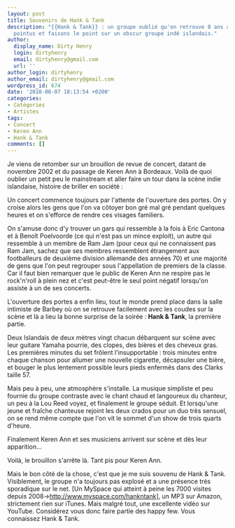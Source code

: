 ```yaml
---
layout: post
title: Souvenirs de Hank & Tank
description: "{{Hank & Tank}} : un groupe oublié qu'on retrouve 8 ans après. Soyons
  pointus et faisons le point sur un obscur groupe indé islandais."
author:
  display_name: Dirty Henry
  login: dirtyhenry
  email: dirtyhenry@gmail.com
  url: ''
author_login: dirtyhenry
author_email: dirtyhenry@gmail.com
wordpress_id: 674
date: '2010-08-07 18:13:54 +0200'
categories:
- Catégories
- Artistes
tags:
- Concert
- Keren Ann
- Hank & Tank
comments: []
---
```

Je viens de retomber sur un brouillon de revue de concert, datant de novembre 2002 et du passage de Keren Ann à Bordeaux. Voilà de quoi oublier un petit peu le mainstream et aller faire un tour dans la scène indie islandaise, histoire de briller en société :

<quote>
Un concert commence toujours par l'attente de l'ouverture des portes. On y croise alors les gens que l'on va côtoyer bon gré mal gré pendant quelques heures et on s'efforce de rendre ces visages familiers.

On s'amuse donc d'y trouver un gars qui ressemble à la fois à Eric Cantona et à Benoît Poelvoorde (ce qui n'est pas un mince exploit), un autre qui ressemble à un membre de Ram Jam (pour ceux qui ne connaissent
pas Ram Jam, sachez que ses membres ressemblent étrangement aux footballeurs de deuxième division allemande des années 70) et une majorité de gens que l'on peut regrouper sous l'appellation de premiers de la classe. Car il faut bien remarquer que le public de Keren Ann ne respire pas le rock'n'roll à plein nez et c'est peut-être le seul point négatif lorsqu'on assiste à un de ses concerts.

L'ouverture des portes a enfin lieu, tout le monde prend place dans la salle intimiste de Barbey où on se retrouve facilement avec les coudes sur la scène et là a lieu la bonne surprise de la soirée : __Hank & Tank__, la première partie.

Deux Islandais de deux mètres vingt chacun débarquent sur scène avec leur guitare Yamaha pourrie, des clopes, des bières et des cheveux gras. Les premières minutes du set frôlent l'insupportable : trois minutes entre chaque chanson pour allumer une nouvelle cigarette, décapsuler une bière, et bouger le plus lentement possible leurs pieds enfermés dans des Clarks taille 57.

Mais peu à peu, une atmosphère s'installe. La musique simpliste et peu fournie du groupe contraste avec le chant chaud et langoureux du chanteur, un peu à la Lou Reed voyez, et finalement le groupe séduit. Et lorsqu'une  jeune et fraîche chanteuse rejoint les deux crados pour un duo très sensuel, on se rend même compte que l'on vit le sommet d'un show de trois quarts d'heure.

Finalement Keren Ann et ses musiciens arrivent sur scène et dès leur apparition...
</quote>

Voilà, le brouillon s'arrête là. Tant pis pour Keren Ann.

Mais le bon côté de la chose, c'est que je me suis souvenu de Hank & Tank. Visiblement, le groupe n'a toujours pas explosé et a une présence très sporadique sur le net. [Un MySpace qui atteint à peine les 7000 visites depuis 2008->http://www.myspace.com/hankntank], un MP3 sur Amazon, strictement rien sur iTunes. Mais malgré tout, une excellente vidéo sur YouTube. Considérez vous donc faire partie des happy few. Vous connaissez Hank & Tank.

<object width="500" height="400"><param name="movie" value="http://www.youtube.com/v/cWDXydo9SoU&hl=fr_FR&fs=1"></param><param name="allowFullScreen" value="true"></param><param name="allowscriptaccess" value="always"></param><embed src="http://www.youtube.com/v/cWDXydo9SoU&hl=fr_FR&fs=1" type="application/x-shockwave-flash" allowscriptaccess="always" allowfullscreen="true" width="500" height="400"></embed></object>
